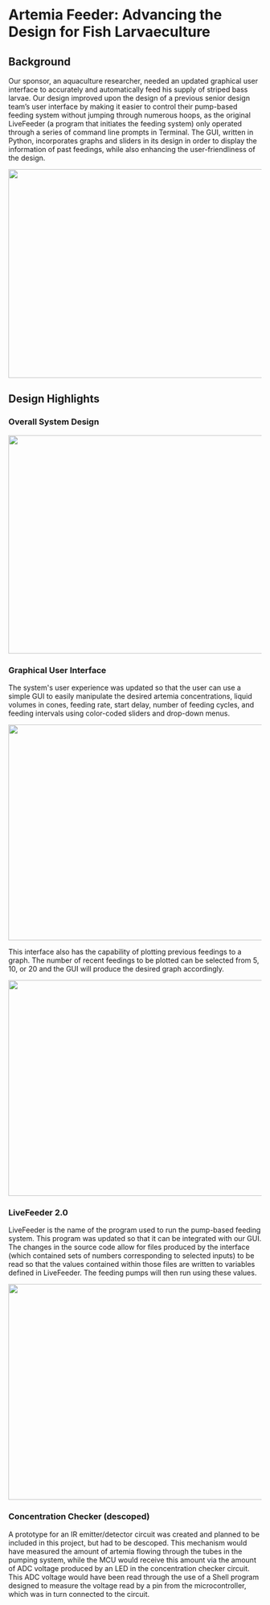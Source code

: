 # Artemia Feeder: Advancing the Design for Fish Larvaeculture

## Background
Our sponsor, an aquaculture researcher, needed an updated graphical user interface to accurately and automatically feed his supply of striped bass larvae. Our design improved upon the design of a previous senior design team’s user interface by making it easier to control their pump-based feeding system without jumping through numerous hoops, as the original LiveFeeder (a program that initiates the feeding system) only operated through a series of command line prompts in Terminal. The GUI, written in Python, incorporates graphs and sliders in its design in order to display the information of past feedings, while also enhancing the user-friendliness of the design.


<p align="center">
  <img src="https://i.imgur.com/8LKCdiW.png" width="539" height="415" />
</p>


## Design Highlights

### Overall System Design

<p align="center">
  <img src="https://i.imgur.com/XLUyd7V.png" width="579" height="434" />
</p>


### Graphical User Interface

The system's user experience was updated so that the user can use a simple GUI to easily manipulate the desired artemia concentrations, liquid volumes in cones, feeding rate, start delay, number of feeding cycles, and feeding intervals using color-coded sliders and drop-down menus. 


<p align="center">
  <img src="https://i.imgur.com/fiPbvkh.png" width="806" height="429" />
</p>


This interface also has the capability of plotting previous feedings to a graph. The number of recent feedings to be plotted can be selected from 5, 10, or 20 and the GUI will produce the desired graph accordingly.


<p align="center">
  <img src="https://i.imgur.com/AvhhBdF.png" width="806" height="429" />
</p>


### LiveFeeder 2.0

LiveFeeder is the name of the program used to run the pump-based feeding system. This program was updated so that it can be integrated with our GUI. The changes in the source code allow for files produced by the interface (which contained sets of numbers corresponding to selected inputs) to be read so that the values contained within those files are written to variables defined in LiveFeeder. The feeding pumps will then run using these values.

<p align="center">
  <img src="https://i.imgur.com/P3nnH30.png" width="806" height="429" />
</p>


### Concentration Checker (descoped)

A prototype for an IR emitter/detector circuit was created and planned to be included in this project, but had to be descoped. This mechanism would have measured the amount of artemia flowing through the tubes in the pumping system, while the MCU would receive this amount via the amount of ADC voltage produced by an LED in the concentration checker circuit. This ADC voltage would have been read through the use of a Shell program designed to measure the voltage read by a pin from the microcontroller, which was in turn connected to the circuit.


